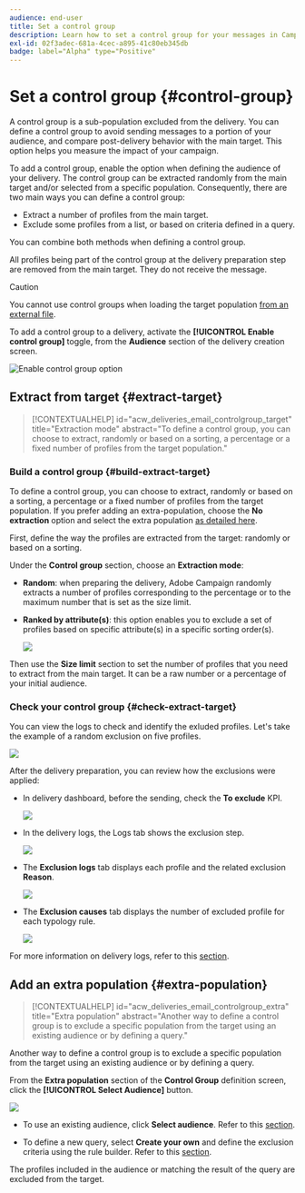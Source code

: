 ```yaml
---
audience: end-user
title: Set a control group
description: Learn how to set a control group for your messages in Campaign Web UI
exl-id: 02f3adec-681a-4cec-a895-41c80eb345db
badge: label="Alpha" type="Positive"
---
```

# Set a control group {#control-group}

A control group is a sub-population excluded from the delivery. You can define a control group to avoid sending messages to a portion of your audience, and compare post-delivery behavior with the main target. This option helps you measure the impact of your campaign.

To add a control group, enable the option when defining the audience of your delivery. The control group can be extracted randomly from the main target and/or selected from a specific population. Consequently, there are two main ways you can define a control group:

* Extract a number of profiles from the main target.
* Exclude some profiles from a list, or based on criteria defined in a query.

You can combine both methods when defining a control group.

All profiles being part of the control group at the delivery preparation step are removed from the main target. They do not receive the message.

>[!CAUTION]
>
>You cannot use control groups when loading the target population [from an external file](file-audience.md).

To add a control group to a delivery, activate the **[!UICONTROL Enable control group]** toggle, from the **Audience** section of the delivery creation screen.

![Enable control group option](assets/control-group1.png)


## Extract from target {#extract-target}

>[!CONTEXTUALHELP]
>id="acw_deliveries_email_controlgroup_target"
>title="Extraction mode"
>abstract="To define a control group, you can choose to extract, randomly or based on a sorting, a percentage or a fixed number of profiles from the target population."


### Build a control group {#build-extract-target}

To define a control group, you can choose to extract, randomly or based on a sorting, a percentage or a fixed number of profiles from the target population. If you prefer adding an extra-population, choose the **No extraction** option and select the extra population [as detailed here](#extra-population).

First, define the way the profiles are extracted from the target: randomly or based on a sorting.

Under the **Control group** section, choose an **Extraction mode**:

* **Random**: when preparing the delivery, Adobe Campaign  randomly extracts a number of profiles corresponding to the percentage or to the maximum number that is set as the size limit.

* **Ranked by attribute(s)**: this option enables you to exclude a set of profiles based on specific attribute(s) in a specific sorting order(s).

    ![](assets/control-group2.png)

Then use the **Size limit** section to set the number of profiles that you need to extract from the main target. It can be a raw number or a percentage of your initial audience.

### Check your control group {#check-extract-target}

You can view the logs to check and identify the exluded profiles. Let's take the example of a random exclusion on five profiles.

![](assets/control-group4.png)

After the delivery preparation, you can review how the exclusions were applied:

* In delivery dashboard, before the sending, check the **To exclude** KPI.

    ![](assets/control-group5.png)

* In the delivery logs, the Logs tab shows the exclusion step.

    ![](assets/control-group-sample-logs.png)


 * The **Exclusion logs** tab displays each profile and the related exclusion **Reason**.

    ![](assets/control-group6.png)

* The **Exclusion causes** tab displays the number of excluded profile for each typology rule.

    ![](assets/control-group7.png)

For more information on delivery logs, refer to this [section](../monitor/delivery-logs.md).

## Add an extra population {#extra-population}

>[!CONTEXTUALHELP]
>id="acw_deliveries_email_controlgroup_extra"
>title="Extra population"
>abstract="Another way to define a control group is to exclude a specific population from the target using an existing audience or by defining a query."

Another way to define a control group is to exclude a specific population from the target using an existing audience or by defining a query.

From the **Extra population** section of the **Control Group** definition screen, click the **[!UICONTROL Select Audience]** button.

![](assets/control-group3.png)

* To use an existing audience, click **Select audience**. Refer to this [section](add-audience.md). 

* To define a new query, select **Create your own** and define the exclusion criteria using the rule builder. Refer to this [section](segment-builder.md). 

The profiles included in the audience or matching the result of the query are excluded from the target.